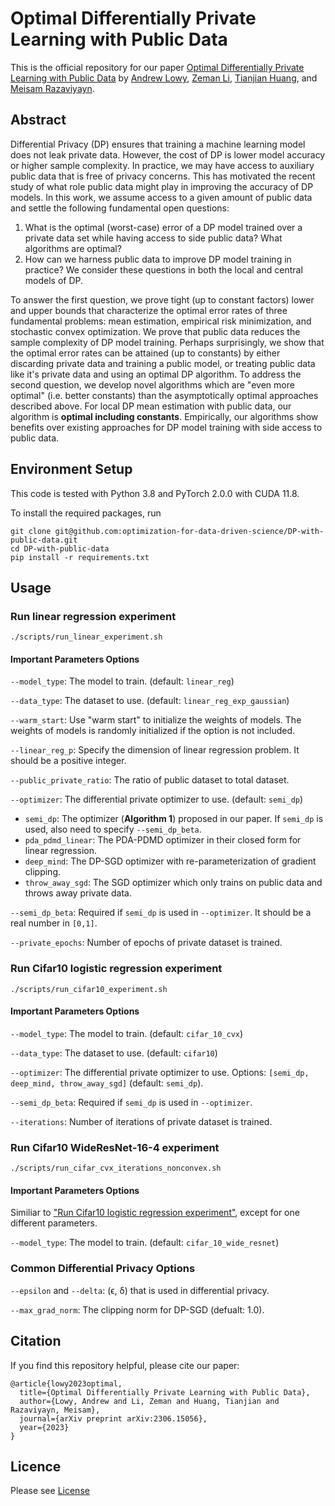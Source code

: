 # Optimal Differentially Private Learning with Public Data


This is the official repository for our paper 
[Optimal Differentially Private Learning with Public Data](https://arxiv.org/abs/2306.15056) by [Andrew Lowy](https://sites.google.com/view/andrewlowy/home), [Zeman Li](https://sites.google.com/usc.edu/zemanli/), [Tianjian Huang](https://tianjian-huang.net/), and [Meisam Razaviyayn](https://sites.usc.edu/razaviyayn/). 

## Abstract
Differential Privacy (DP) ensures that training a machine learning model does not leak private data. However, the cost of DP is lower model accuracy or higher sample complexity. In practice, we may have access to auxiliary public data that is free of privacy concerns. This has motivated the recent study of what role public data might play in improving the accuracy of DP models. In this work, we assume access to a given amount of public data and settle the following fundamental open questions: 

1. What is the optimal (worst-case) error of a DP model trained over a private data set while having access to side public data? What algorithms are optimal? 
2. How can we harness public data to improve DP model training in practice? We consider these questions in both the local and central models of DP. 

To answer the first question, we prove tight (up to constant factors) lower and upper bounds that characterize the optimal error rates of three fundamental problems: mean estimation, empirical risk minimization, and stochastic convex optimization. We prove that public data reduces the sample complexity of DP model training. Perhaps surprisingly, we show that the optimal error rates can be attained (up to constants) by either discarding private data and training a public model, or treating public data like it's private data and using an optimal DP algorithm. To address the second question, we develop novel algorithms which are "even more optimal" (i.e. better constants) than the asymptotically optimal approaches described above. For local DP mean estimation with public data, our algorithm is **optimal including constants**. Empirically, our algorithms show benefits over existing approaches for DP model training with side access to public data. 



## Environment Setup
This code is tested with Python 3.8 and PyTorch 2.0.0 with CUDA 11.8.

To install the required packages, run

```shell
git clone git@github.com:optimization-for-data-driven-science/DP-with-public-data.git
cd DP-with-public-data
pip install -r requirements.txt
```

## Usage

### Run linear regression experiment
```shell
./scripts/run_linear_experiment.sh
```

#### Important Parameters Options

`--model_type`: The model to train. (default: `linear_reg`)

`--data_type`: The dataset to use. (default: `linear_reg_exp_gaussian`)

`--warm_start`: Use "warm start" to initialize the weights of models. The weights of models is randomly initialized if the option is not included.

`--linear_reg_p`: Specify the dimension of linear regression problem. It should be a positive integer. 

`--public_private_ratio`: The ratio of public dataset to total dataset.

`--optimizer`: The differential private optimizer to use. (default: `semi_dp`) 

- `semi_dp`: The optimizer (**Algorithm 1**) proposed in our paper. If `semi_dp` is used, also need to specify `--semi_dp_beta`. 
- `pda_pdmd_linear`: The PDA-PDMD optimizer in their closed form for linear regression.
- `deep_mind`: The DP-SGD optimizer with re-parameterization of gradient clipping. 
- `throw_away_sgd`: The SGD optimizer which only trains on public data and throws away private data. 


`--semi_dp_beta`: Required if `semi_dp` is used in `--optimizer`. It should be a real number in `[0,1]`.

`--private_epochs`: Number of epochs of private dataset is trained.


### Run Cifar10 logistic regression experiment
```shell
./scripts/run_cifar10_experiment.sh
```
#### Important Parameters Options

`--model_type`: The model to train. (default: `cifar_10_cvx`)

`--data_type`: The dataset to use. (default: `cifar10`)

`--optimizer`: The differential private optimizer to use. Options: `[semi_dp, deep_mind, throw_away_sgd]` (default: `semi_dp`). 

`--semi_dp_beta`: Required if `semi_dp` is used in `--optimizer`. 

`--iterations`: Number of iterations of private dataset is trained.


### Run Cifar10 WideResNet-16-4 experiment
```shell
./scripts/run_cifar_cvx_iterations_nonconvex.sh
```
#### Important Parameters Options
Similiar to ["Run Cifar10 logistic regression experiment"](#run-cifar10-logistic-regression-experiment), except for one different parameters. 

`--model_type`: The model to train. (default: `cifar_10_wide_resnet`)

### Common Differential Privacy Options
`--epsilon` and `--delta`: (ϵ, δ) that is used in differential privacy.

`--max_grad_norm`: The clipping norm for DP-SGD (defualt: 1.0).


## Citation
If you find this repository helpful, please cite our paper:
```  
@article{lowy2023optimal,
  title={Optimal Differentially Private Learning with Public Data},
  author={Lowy, Andrew and Li, Zeman and Huang, Tianjian and Razaviyayn, Meisam},
  journal={arXiv preprint arXiv:2306.15056},
  year={2023}
}
```

## Licence
Please see [License](/License.txt)
